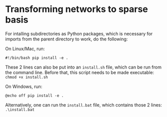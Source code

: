 # Transforming networks to sparse basis

For intalling subdirectories as Python packages, which is necessary for imports from the parent directory to work, do the following:

On Linux/Mac, run: 

`#!/bin/bash
pip install -e .`

These 2 lines can also be put into an `install.sh` file, which can be run from the command line. Before that, this script needs to be made executable: `chmod +x install.sh`

On Windows, run:

`@echo off
pip install -e .`

Alternatively, one can run the `install.bat` file, which contains those 2 lines: `.\install.bat` 